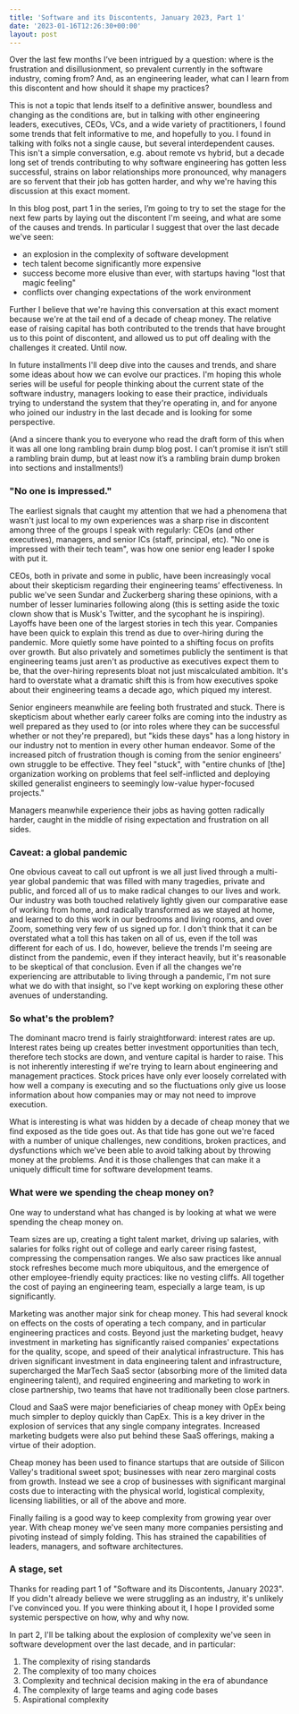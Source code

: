 ```yaml
---
title: 'Software and its Discontents, January 2023, Part 1'
date: '2023-01-16T12:26:30+00:00'
layout: post
---
```


Over the last few months I’ve been intrigued by a question: where is the frustration and disillusionment, so prevalent currently in the software industry, coming from? And, as an engineering leader, what can I learn from this discontent and how should it shape my practices?

This is not a topic that lends itself to a definitive answer, boundless and changing as the conditions are, but in talking with other engineering leaders, executives, CEOs, VCs, and a wide variety of practitioners, I found some trends that felt informative to me, and hopefully to you. I found in talking with folks not a single cause, but several interdependent causes. This isn't a simple conversation, e.g. about remote vs hybrid, but a decade long set of trends contributing to why software engineering has gotten less successful, strains on labor relationships more pronounced, why managers are so fervent that their job has gotten harder, and why we're having this discussion at this exact moment.

In this blog post, part 1 in the series, I’m going to try to set the stage for the next few parts by laying out the discontent I'm seeing, and what are some of the causes and trends. In particular I suggest that over the last decade we've seen:
* an explosion in the complexity of software development
* tech talent become significantly more expensive
* success become more elusive than ever, with startups having "lost that magic feeling"
* conflicts over changing expectations of the work environment

Further I believe that we're having this conversation at this exact moment because we're at the tail end of a decade of cheap money. The relative ease of raising capital has both contributed to the trends that have brought us to this point of discontent, and allowed us to put off dealing with the challenges it created. Until now. 

In future installments I'll deep dive into the causes and trends, and share some ideas about how we can evolve our practices. I'm hoping this whole series will be useful for people thinking about the current state of the software industry, managers looking to ease their practice, individuals trying to understand the system that they're operating in, and for anyone who joined our industry in the last decade and is looking for some perspective.

(And a sincere thank you to everyone who read the draft form of this when it was all one long rambling brain dump blog post. I can’t promise it isn’t still a rambling brain dump, but at least now it’s a rambling brain dump broken into sections and installments!)

### "No one is impressed."

The earliest signals that caught my attention that we had a phenomena that wasn't just local to my own experiences was a sharp rise in discontent among three of the groups I speak with regularly: CEOs (and other executives), managers, and senior ICs (staff, principal, etc). "No one is impressed with their tech team", was how one senior eng leader I spoke with put it.

CEOs, both in private and some in public, have been increasingly vocal about their skepticism regarding their engineering teams’ effectiveness. In public we've seen Sundar and Zuckerberg sharing these opinions, with a number of lesser luminaries following along (this is setting aside the toxic clown show that is Musk's Twitter, and the sycophant he is inspiring). Layoffs have been one of the largest stories in tech this year. Companies have been quick to explain this trend as due to over-hiring during the pandemic. More quietly some have pointed to a shifting focus on profits over growth. But also privately and sometimes publicly the sentiment is that engineering teams just aren't as productive as executives expect them to be, that the over-hiring represents bloat not just miscalculated ambition. It's hard to overstate what a dramatic shift this is from how executives spoke about their engineering teams a decade ago, which piqued my interest.

Senior engineers meanwhile are feeling both frustrated and stuck. There is skepticism about whether early career folks are coming into the industry as well prepared as they used to (or into roles where they can be successful whether or not they're prepared), but "kids these days" has a long history in our industry not to mention in every other human endeavor. Some of the increased pitch of frustration though is coming from the senior engineers' own struggle to be effective. They feel "stuck", with "entire chunks of [the] organization working on problems that feel self-inflicted and deploying skilled generalist engineers to seemingly low-value hyper-focused projects."

Managers meanwhile experience their jobs as having gotten radically harder, caught in the middle of rising expectation and frustration on all sides. 

### Caveat: a global pandemic

One obvious caveat to call out upfront is we all just lived through a multi-year global pandemic that was filled with many tragedies, private and public, and forced all of us to make radical changes to our lives and work. Our industry was both touched relatively lightly given our comparative ease of working from home, and radically transformed as we stayed at home, and learned to do this work in our bedrooms and living rooms, and over Zoom, something very few of us signed up for. I don't think that it can be overstated what a toll this has taken on all of us, even if the toll was different for each of us. I do, however, believe the trends I'm seeing are distinct from the pandemic, even if they interact heavily, but it's reasonable to be skeptical of that conclusion. Even if all the changes we're experiencing are attributable to living through a pandemic, I'm not sure what we do with that insight, so I've kept working on exploring these other avenues of understanding.

### So what's the problem?

The dominant macro trend is fairly straightforward: interest rates are up. Interest rates being up creates better investment opportunities than tech, therefore tech stocks are down, and venture capital is harder to raise. This is not inherently interesting if we're trying to learn about engineering and management practices. Stock prices have only ever loosely correlated with how well a company is executing and so the fluctuations only give us loose information about how companies may or may not need to improve execution.

What is interesting is what was hidden by a decade of cheap money that we find exposed as the tide goes out. As that tide has gone out we're faced with a number of unique challenges, new conditions, broken practices, and dysfunctions which we've been able to avoid talking about by throwing money at the problems. And it is those challenges that can make it a uniquely difficult time for software development teams.

### What were we spending the cheap money on?

One way to understand what has changed is by looking at what we were spending the cheap money on. 

Team sizes are up, creating a tight talent market, driving up salaries, with salaries for folks right out of college and early career rising fastest, compressing the compensation ranges. We also saw practices like annual stock refreshes become much more ubiquitous, and the emergence of other employee-friendly equity practices: like no vesting cliffs. All together the cost of paying an engineering team, especially a large team, is up significantly.

Marketing was another major sink for cheap money. This had several knock on effects on the costs of operating a tech company, and in particular engineering practices and costs. Beyond just the marketing budget, heavy investment in marketing has significantly raised companies' expectations for the quality, scope, and speed of their analytical infrastructure. This has driven significant investment in data engineering talent and infrastructure, supercharged the MarTech SaaS sector (absorbing more of the limited data engineering talent), and required engineering and marketing to work in close partnership, two teams that have not traditionally been close partners.

Cloud and SaaS were major beneficiaries of cheap money with OpEx being much simpler to deploy quickly than CapEx. This is a key driver in the explosion of services that any single company integrates. Increased marketing budgets were also put behind these SaaS offerings, making a virtue of their adoption.

Cheap money has been used to finance startups that are outside of Silicon Valley's traditional sweet spot; businesses with near zero marginal costs from growth. Instead we see a crop of businesses with significant marginal costs due to interacting with the physical world, logistical complexity, licensing liabilities, or all of the above and more.

Finally failing is a good way to keep complexity from growing year over year. With cheap money we've seen many more companies persisting and pivoting instead of simply folding. This has strained the capabilities of leaders, managers, and software architectures.

### A stage, set

Thanks for reading part 1 of "Software and its Discontents, January 2023". If you didn't already believe we were struggling as an industry, it's unlikely I've convinced you. If you were thinking about it, I hope I provided some systemic perspective on how, why and why now.

In part 2, I'll be talking about the explosion of complexity we've seen in software development over the last decade, and in particular: 

1.  The complexity of rising standards
2.  The complexity of too many choices
3.  Complexity and technical decision making in the era of abundance
4.  The complexity of large teams and aging code bases
5.  Aspirational complexity


